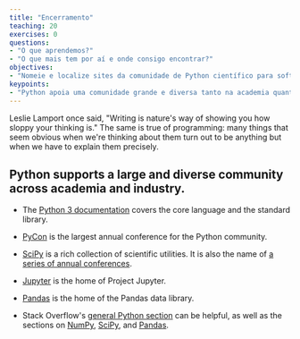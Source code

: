 ```yaml
---
title: "Encerramento"
teaching: 20
exercises: 0
questions:
- "O que aprendemos?"
- "O que mais tem por aí e onde consigo encontrar?"
objectives:
- "Nomeie e localize sites da comunidade de Python científico para software, workshops, e ajuda."
keypoints:
- "Python apoia uma comunidade grande e diversa tanto na academia quanto na indústria."
---
```


Leslie Lamport once said, "Writing is nature's way of showing you how sloppy your thinking is."
The same is true of programming:
many things that seem obvious when we're thinking about them
turn out to be anything but when we have to explain them precisely.

## Python supports a large and diverse community across academia and industry.

*   The [Python 3 documentation](https://docs.python.org/3/) covers the core language
    and the standard library.

*   [PyCon](https://pycon.org/) is the largest annual conference for the Python community.

*   [SciPy](https://scipy.org) is a rich collection of scientific utilities.
    It is also the name of [a series of annual conferences](https://conference.scipy.org/).

*   [Jupyter](https://jupyter.org) is the home of Project Jupyter.

*   [Pandas](https://pandas.pydata.org) is the home of the Pandas data library.

*   Stack Overflow's [general Python section](https://stackoverflow.com/questions/tagged/python?tab=Votes)
    can be helpful,
    as well as the sections on [NumPy](https://stackoverflow.com/questions/tagged/numpy?tab=Votes),
    [SciPy](https://stackoverflow.com/questions/tagged/scipy?tab=Votes), and
    [Pandas](https://stackoverflow.com/questions/tagged/pandas?tab=Votes).
